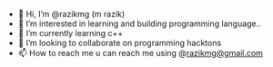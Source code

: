 - 👋 Hi, I’m @razikmg (m razik)
- 👀 I’m interested in learning and building programming language..
- 🌱 I’m currently learning c++
- 💞️ I’m looking to collaborate on programming hacktons
- 📫 How to reach me u can reach me using @razikmg@gmail.com

<!---
razikmg/razikmg is a ✨ special ✨ repository because its `README.md` (this file) appears on your GitHub profile.
You can click the Preview link to take a look at your changes.
--->

